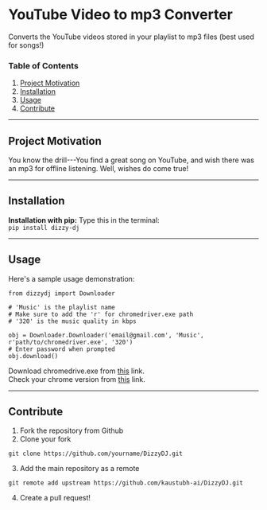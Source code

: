 # YouTube Video to mp3 Converter

Converts the YouTube videos stored in your playlist to mp3 files (best used for songs!)

### Table of Contents
1. [Project Motivation](#motivation)
2. [Installation](#installation)
3. [Usage](#usage)
4. [Contribute](#contribute)

***

<a name="motivation"/>

## Project Motivation

You know the drill---You find a great song on YouTube, and wish there was an mp3 for offline listening. Well, wishes do come true!

***

<a name="installation"/>

## Installation

**Installation with pip:**  Type this in the terminal:<br/>
`pip install dizzy-dj`

***

<a name="usage"/>

## Usage

Here's a sample usage demonstration:
```
from dizzydj import Downloader

# 'Music' is the playlist name
# Make sure to add the 'r' for chromedriver.exe path
# '320' is the music quality in kbps

obj = Downloader.Downloader('email@gmail.com', 'Music', r'path/to/chromedriver.exe', '320')
# Enter password when prompted
obj.download()
``` 
Download chromedrive.exe from [this](https://chromedriver.chromium.org/downloads) link.<br/>
Check your chrome version from [this](https://support.chall.com/hc/en-us/articles/200336349-How-do-I-determine-what-version-of-Google-Chrome-I-m-using-) link.

***

## Contribute

1.  Fork the repository from Github
2.  Clone your fork

`git clone https://github.com/yourname/DizzyDJ.git`

3.  Add the main repository as a remote

`git remote add upstream https://github.com/kaustubh-ai/DizzyDJ.git`

4.  Create a pull request!
